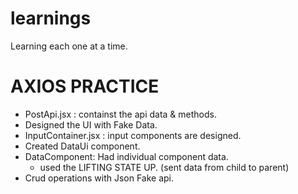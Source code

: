 # learnings
Learning each one at a time. 


# AXIOS PRACTICE
- PostApi.jsx : containst the api data & methods. 
- Designed the UI with Fake Data. 
- InputContainer.jsx : input components are designed. 
- Created DataUi component. 
- DataComponent: Had individual component data.
    - used the LIFTING STATE UP. (sent data from child to parent)
- Crud operations with Json Fake api. 